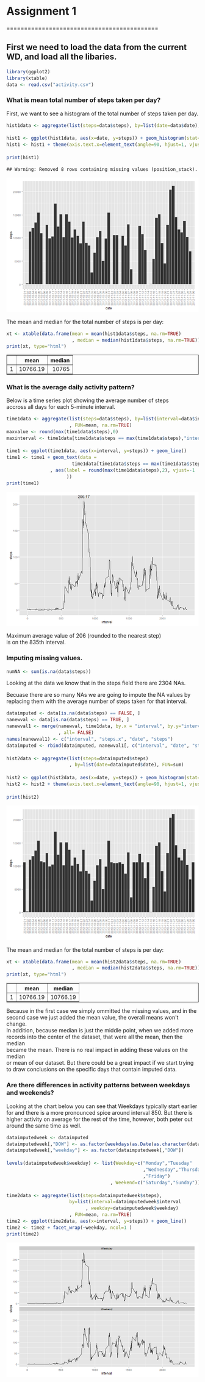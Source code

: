 # Assignment 1
===========================================

## First we need to load the data from the current WD, and load all the libaries.

```r
library(ggplot2)
library(xtable)
data <- read.csv("activity.csv")
```

### What is mean total number of steps taken per day?
First, we want to see a histogram of the total number of steps taken per day.

```r
hist1data <- aggregate(list(steps=data$steps), by=list(date=data$date), FUN=sum)

hist1 <- ggplot(hist1data, aes(x=date, y=steps)) + geom_histogram(stat="identity")
hist1 <- hist1 + theme(axis.text.x=element_text(angle=90, hjust=1, vjust=0.5))

print(hist1)
```

```
## Warning: Removed 8 rows containing missing values (position_stack).
```

![plot of chunk unnamed-chunk-2](figure/unnamed-chunk-2.png) 

The mean and median for the total number of steps is per day:

```r
xt <- xtable(data.frame(mean = mean(hist1data$steps, na.rm=TRUE)
                        , median = median(hist1data$steps, na.rm=TRUE)))
print(xt, type="html")
```

<!-- html table generated in R 3.0.3 by xtable 1.7-3 package -->
<!-- Sat Jun 14 18:01:27 2014 -->
<TABLE border=1>
<TR> <TH>  </TH> <TH> mean </TH> <TH> median </TH>  </TR>
  <TR> <TD align="right"> 1 </TD> <TD align="right"> 10766.19 </TD> <TD align="right"> 10765 </TD> </TR>
   </TABLE>

### What is the average daily activity pattern?
Below is a time series plot showing the average number of steps  
accross all days for each 5-minute interval.

```r
time1data <- aggregate(list(steps=data$steps), by=list(interval=data$interval)
                       , FUN=mean, na.rm=TRUE)
maxvalue <- round(max(time1data$steps),0)
maxinterval <- time1data[time1data$steps == max(time1data$steps),"interval"]

time1 <- ggplot(time1data, aes(x=interval, y=steps)) + geom_line()
time1 <- time1 + geom_text(data = 
                        time1data[time1data$steps == max(time1data$steps),]
                , aes(label = round(max(time1data$steps),2), vjust=-1
                      ))
print(time1)
```

![plot of chunk timeseries](figure/timeseries.png) 

Maximum average value of 206 (rounded to the nearest step)  
is on the 835th interval.  

### Imputing missing values.

```r
numNA <- sum(is.na(data$steps))
```
Looking at the data we know that in the steps field there are 2304 NAs.

Becuase there are so many NAs we are going to impute the NA values by  
replacing them with the average number of steps taken for that interval. 


```r
dataimputed <- data[is.na(data$steps) == FALSE, ]
nanewval <- data[is.na(data$steps) == TRUE, ]
nanewval1 <- merge(nanewval, time1data, by.x = "interval", by.y="interval"
                   , all= FALSE)
names(nanewval1) <- c("interval", "steps.x", "date", "steps")
dataimputed <- rbind(dataimputed, nanewval1[, c("interval", "date", "steps")])

hist2data <- aggregate(list(steps=dataimputed$steps)
                       , by=list(date=dataimputed$date), FUN=sum)

hist2 <- ggplot(hist2data, aes(x=date, y=steps)) + geom_histogram(stat="identity")
hist2 <- hist2 + theme(axis.text.x=element_text(angle=90, hjust=1, vjust=0.5))

print(hist2)
```

![plot of chunk unnamed-chunk-4](figure/unnamed-chunk-4.png) 


The mean and median for the total number of steps is per day:

```r
xt <- xtable(data.frame(mean = mean(hist2data$steps, na.rm=TRUE)
                        , median = median(hist2data$steps, na.rm=TRUE)))
print(xt, type="html")
```

<!-- html table generated in R 3.0.3 by xtable 1.7-3 package -->
<!-- Sat Jun 14 18:01:28 2014 -->
<TABLE border=1>
<TR> <TH>  </TH> <TH> mean </TH> <TH> median </TH>  </TR>
  <TR> <TD align="right"> 1 </TD> <TD align="right"> 10766.19 </TD> <TD align="right"> 10766.19 </TD> </TR>
   </TABLE>

Because in the first case we simply ommitted the missing values, and in the  
second case we just added the mean value, the overall means won't change.  
In addition, because median is just the middle point, when we added more  
records into the center of the dataset, that were all the mean, then the median  
became the mean. There is no real impact in adding these values on the median  
or mean of our dataset. But there could be a great impact if we start trying  
to draw conclusions on the specific days that contain imputed data.

### Are there differences in activity patterns between weekdays and weekends?

Looking at the chart below you can see that Weekdays typically start earlier  
for and there is a more pronounced spice around interval 850. But there is  
higher activity on average for the rest of the time, however, both peter out  
around the same time as well.

```r
dataimputedweek <- dataimputed
dataimputedweek[,"DOW"] <- as.factor(weekdays(as.Date(as.character(dataimputed$date))))
dataimputedweek[,"weekday"] <- as.factor(dataimputedweek[,"DOW"])

levels(dataimputedweek$weekday) <- list(Weekday=c("Monday","Tuesday"
                                                  ,"Wednesday","Thursday"
                                                  ,"Friday")
                                      , Weekend=c("Saturday","Sunday"))

time2data <- aggregate(list(steps=dataimputedweek$steps), 
                       by=list(interval=dataimputedweek$interval
                             , weekday=dataimputedweek$weekday)
                       , FUN=mean, na.rm=TRUE)
time2 <- ggplot(time2data, aes(x=interval, y=steps)) + geom_line()
time2 <- time2 + facet_wrap(~weekday, ncol=1 )
print(time2)
```

![plot of chunk unnamed-chunk-6](figure/unnamed-chunk-6.png) 












